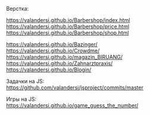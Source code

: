 Верстка: <br/>

https://valandersi.github.io/Barbershop/index.html <br/>
https://valandersi.github.io/Barbershop/price.html <br/>
https://valandersi.github.io/Barbershop/shop.html <br/>

https://valandersi.github.io/Bazinger/ <br/>
https://valandersi.github.io/Crowdme/ <br/>
https://valandersi.github.io/magazin_BIRUANG/ <br/>
https://valandersi.github.io/Zahnarztpraxis/ <br/>
https://valandersi.github.io/Blogin/ <br/>


Задачки на JS: <br/>
https://github.com/valandersi/jsproject/commits/master <br/>

Игры на JS:  <br/>
https://valandersi.github.io/game_guess_the_number/ <br/>
